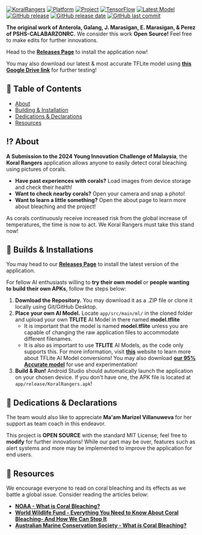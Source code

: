[![KoralRangers](https://drive.google.com/uc?export=view&id=1kB6jk-yngh4NAxV2QBIC6g7N5aTIjC-Q)](https://github.com/GGGalang/KoralRangers)
[![Platform](https://img.shields.io/badge/OS-Android-green)](#)
[![Project](https://img.shields.io/badge/YIC_Status-Submitted-green)](#)
[![TensorFlow](https://img.shields.io/badge/TensorFlow-2.15.0-orange)](#)
[![Latest Model](https://img.shields.io/badge/Latest_Model-95Percent_Accurate-green)](https://drive.google.com/file/d/1do-eYXFRqS7pzwgHCiVvERrCsht3fbVa/view?usp=drive_link)
[![GitHub release](https://img.shields.io/github/v/release/GGGalang/KoralRangers)](#)
[![GitHub release date](https://img.shields.io/github/release-date/GGGalang/KoralRangers)](#)
[![GitHub last commit](https://img.shields.io/github/last-commit/GGGalang/KoralRangers)](#)

**The original work of Anterola, Galang, J. Marasigan, E. Marasigan, & Perez of PSHS-CALABARZONRC.**
We consider this work **__Open Source!__** Feel free to make edits for further innovations.

Head to the **[Releases Page](https://github.com/GGGalang/KoralRangers/releases)** to install the application now!

You may also download our latest & most accurate TFLite model using **[this Google Drive link](https://drive.google.com/file/d/1do-eYXFRqS7pzwgHCiVvERrCsht3fbVa/view?usp=drive_link)** for further testing!

## 📌 Table of Contents
- [About](#-about)
- [Building & Installation](#-builds)
- [Dedications & Declarations](#-dedications)
- [Resources](#-resources)


## ⁉️ About
**A Submission to the 2024 Young Innovation Challenge of Malaysia**, the **Koral Rangers** application allows anyone to easily detect coral bleaching using pictures of corals.
- **Have past experiences with corals?** Load images from device storage and check their health!
- **Want to check nearby corals?** Open your camera and snap a photo!
- **Want to learn a little something?** Open the about page to learn more about bleaching and the project!

As corals continuously receive increased risk from the global increase of temperatures, the time is now to act. We Koral Rangers must take this stand now!


## 🔨 Builds & Installations
You may head to our **[Releases Page](https://github.com/GGGalang/KoralRangers/releases)** to install the latest version of the application.

For fellow AI enthusiasts willing to **try their own model** or **people wanting to build their own APKs**, follow the steps below:
1. **Download the Repository.** You may download it as a .ZIP file or clone it locally using Git/GitHub Desktop.
2. **Place your own AI Model.** Locate ```app/src/main/ml/``` in the cloned folder and upload your own **TFLITE** AI Model in there named **model.tflite**
   - It is important that the model is named **model.tflite** unless you are capable of changing the raw application files to accommodate different filenames.
   - It is also as important to use **TFLITE** AI Models, as the code only supports this. For more information, visit **[this](https://ai.google.dev/edge/litert/models/convert_tf)** website to learn more about TFLite AI Model conversions! You may also download **[our 95% Accurate model](https://drive.google.com/file/d/1do-eYXFRqS7pzwgHCiVvERrCsht3fbVa/view?usp=drive_link)** for use and experimentation!
3. **Build & Run!** Android Studio should automatically launch the application on your chosen device. If you don't have one, the APK file is located at ```app/release/KoralRangers.apk```!


## 🌸 Dedications & Declarations
The team would also like to appreciate **Ma'am Marizel Villanuweva** for her support as team coach in this endeavor.

This project is **OPEN SOURCE** with the standard MIT License; feel free to **modify** for further innovations! While our part may be over, features such as alert systems and more may be implemented to improve the application for end users.


## 📖 Resources
We encourage everyone to read on coral bleaching and its effects as we battle a global issue. Consider reading the articles below:
- **[NOAA - What is Coral Bleaching?](https://oceanservice.noaa.gov/facts/coral_bleach.htm)**
- **[World Wildlife Fund - Everything You Need to Know About Coral Bleaching- And How We Can Stop It](https://www.worldwildlife.org/pages/everything-you-need-to-know-about-coral-bleaching-and-how-we-can-stop-it)**
- **[Australian Marine Conservation Society - What is Coral Bleaching?](https://www.marineconservation.org.au/coral-bleaching/)**
